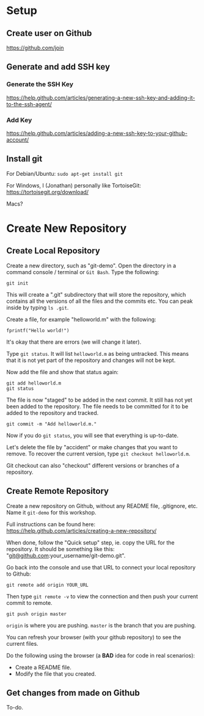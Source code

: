 Setup
=====

Create user on Github
---------------------

https://github.com/join

Generate and add SSH key
----------------

### Generate the SSH Key

https://help.github.com/articles/generating-a-new-ssh-key-and-adding-it-to-the-ssh-agent/

### Add Key

https://help.github.com/articles/adding-a-new-ssh-key-to-your-github-account/

Install git
-----------

For Debian/Ubuntu: `sudo apt-get install git`

For Windows, I (Jonathan) personally like TortoiseGit: https://tortoisegit.org/download/

Macs?

Create New Repository
=====================

Create Local Repository
-----------------------

Create a new directory, such as "git-demo". Open the directory in a command console / terminal or `Git Bash`. Type the following:

    git init

This will create a ".git" subdirectory that will store the repository, which contains all the versions of all the files and the commits etc. You can peak inside by typing `ls .git`.

Create a file, for example "helloworld.m" with the following:

    fprintf("Hello world!")
    
It's okay that there are errors (we will change it later).

Type `git status`. It will list `helloworld.m` as being untracked. This means that it is not yet part of the repository and changes will not be kept.

Now add the file and show that status again:

    git add helloworld.m
    git status
    
The file is now "staged" to be added in the next commit. It still has not yet been added to the repository. The file needs to be committed for it to be added to the repository and tracked.

    git commit -m "Add helloworld.m."
    
Now if you do `git status`, you will see that everything is up-to-date.

Let's delete the file by "accident" or make changes that you want to remove. To recover the current version, type `git checkout helloworld.m`.

Git checkout can also "checkout" different versions or branches of a repository.

Create Remote Repository
------------------------

Create a new repository on Github, without any README file, .gitignore, etc. Name it `git-demo` for this workshop.

Full instructions can be found here:
https://help.github.com/articles/creating-a-new-repository/

When done, follow the "Quick setup" step, ie. copy the URL for the repository. It should be something like this: "git@github.com:your_username/git-demo.git".

Go back into the console and use that URL to connect your local repository to Github:

    git remote add origin YOUR_URL

Then type `git remote -v` to view the connection and then push your current commit to remote.

    git push origin master

`origin` is where you are pushing. `master` is the branch that you are pushing.

You can refresh your browser (with your github repository) to see the current files.

Do the following using the browser (a **BAD** idea for code in real scenarios):

* Create a README file.
* Modify the file that you created.

Get changes from made on Github
-------------------------------

To-do.
